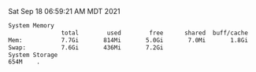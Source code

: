 Sat Sep 18 06:59:21 AM MDT 2021
```bash
System Memory
               total        used        free      shared  buff/cache   available
Mem:           7.7Gi       814Mi       5.0Gi       7.0Mi       1.8Gi       6.5Gi
Swap:          7.6Gi       436Mi       7.2Gi
System Storage
654M	.
```
